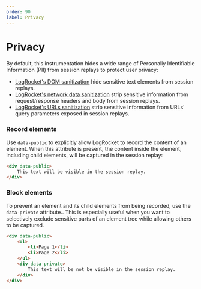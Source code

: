 ```yaml
---
order: 90
label: Privacy
---
```


# Privacy

By default, this instrumentation hides a wide range of Personally Identifiable Information (PII) from session replays to protect user privacy:

- [LogRocket's DOM sanitization](https://docs.logrocket.com/reference/dom) hide sensitive text elements from session replays.
- [LogRocket's network data sanitization](https://docs.logrocket.com/reference/network) strip sensitive information from request/response headers and body from session replays.
- [LogRocket's URLs sanitization](https://docs.logrocket.com/reference/browser) strip sensitive information from URLs' query parameters exposed in session replays.

### Record elements

Use `data-public` to explicitly allow LogRocket to record the content of an element. When this attribute is present, the content inside the element, including child elements, will be captured in the session replay:

```html !#1
<div data-public>
    This text will be visible in the session replay.
</div>
```

### Block elements

To prevent an element and its child elements from being recorded, use the `data-private` attribute.. This is especially useful when you want to selectively exclude sensitive parts of an element tree while allowing others to be captured.

```html !#1,6
<div data-public>
    <ul>
        <li>Page 1</li>
        <li>Page 2</li>
    </ul>
    <div data-private>
        This text will be not be visible in the session replay.
    </div>
</div>
```
